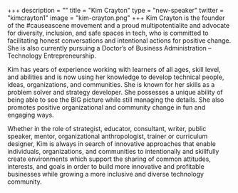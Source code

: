 +++
description = ""
title = "Kim Crayton"
type = "new-speaker"
twitter = "kimcrayton1"
image = "kim-crayton.png"
+++
Kim Crayton is the founder of the #causeascene movement and a proud multipotentialite and advocate for diversity, inclusion, and safe spaces in tech, who is committed to facilitating honest conversations and intentional actions for positive change. She is also currently pursuing a Doctor’s of Business Administration – Technology Entrepreneurship.

Kim has years of experience working with learners of all ages, skill level, and abilities and is now using her knowledge to develop technical people, ideas, organizations, and communities. She is known for her skills as a problem solver and strategy developer. She possesses a unique ability of being able to see the BIG picture while still managing the details. She also promotes positive organizational and community change in fun and engaging ways.

Whether in the role of strategist, educator, consultant, writer, public speaker, mentor, organizational anthropologist, trainer or curriculum designer, Kim is always in search of innovative approaches that enable individuals, organizations, and communities to intentionally and skillfully create environments which support the sharing of common attitudes, interests, and goals in order to build more innovative and profitable businesses while growing a more inclusive and diverse technology community.